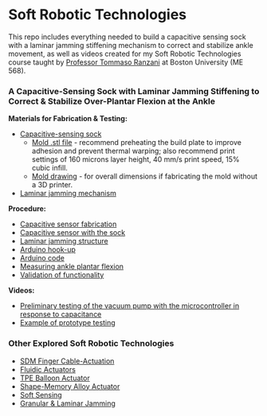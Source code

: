 # Soft Robotic Technologies
This repo includes everything needed to build a capacitive sensing sock with a laminar jamming stiffening mechanism to correct and stabilize ankle movement, as well as videos created for my Soft Robotic Technologies course taught by [Professor Tommaso Ranzani](https://www.bu.edu/eng/profile/tommaso-ranzini-phd/) at Boston University (ME 568).

### A Capacitive-Sensing Sock with Laminar Jamming Stiffening to Correct & Stabilize Over-Plantar Flexion at the Ankle
**Materials for Fabrication & Testing:**
- [Capacitive-sensing sock](https://github.com/leahgaeta/Soft-Robotics-Technologies/raw/main/CapSenseSock.pdf)
  - [Mold .stl file](https://github.com/leahgaeta/Soft-Robotics-Technologies/blob/main/CapSenseMold.stl) - recommend preheating the build plate to improve adhesion and prevent thermal warping; also recommend print settings of 160 microns layer height, 40 mm/s print speed, 15% cubic infill.
  - [Mold drawing](https://github.com/leahgaeta/Soft-Robotics-Technologies/raw/main/CapSensorDrawing.pdf) - for overall dimensions if fabricating the mold without a 3D printer.
- [Laminar jamming mechanism](https://github.com/leahgaeta/Soft-Robotics-Technologies/raw/main/LJ_Materials.pdf)

**Procedure:**
- [Capacitive sensor fabrication](https://github.com/leahgaeta/Soft-Robotics-Technologies/raw/main/CapSensorFabrication.pdf)
- [Capacitive sensor with the sock]()
- [Laminar jamming structure]()
- [Arduino hook-up]()
- [Arduino code](https://github.com/leahgaeta/Soft-Robotics-Technologies/blob/main/ME568_Final_Project.ino)
- [Measuring ankle plantar flexion](https://github.com/leahgaeta/Soft-Robotics-Technologies/raw/main/AngleMeasure.pdf)
- [Validation of functionality]()

**Videos:**
- [Preliminary testing of the vacuum pump with the microcontroller in response to capacitance](https://www.youtube.com/watch?v=6RODMb19xsY&list=PLcbK43wpe5npEgS4IPYMW3b8mG1NXDAUV&index=7)
- [Example of prototype testing](https://www.youtube.com/watch?v=m9hGfniaSMc&list=PLcbK43wpe5npEgS4IPYMW3b8mG1NXDAUV&index=8)

### Other Explored Soft Robotic Technologies
- [SDM Finger Cable-Actuation](https://www.youtube.com/watch?v=M-p_GvDbpxU&list=PLcbK43wpe5npEgS4IPYMW3b8mG1NXDAUV&index=1)
- [Fluidic Actuators](https://www.youtube.com/watch?v=uoCWdHJRbhE&list=PLcbK43wpe5npEgS4IPYMW3b8mG1NXDAUV&index=2)
- [TPE Balloon Actuator](https://www.youtube.com/watch?v=CA4r7Kx_r18&list=PLcbK43wpe5npEgS4IPYMW3b8mG1NXDAUV&index=3)
- [Shape-Memory Alloy Actuator](https://www.youtube.com/watch?v=QtGa-lT5LOc&list=PLcbK43wpe5npEgS4IPYMW3b8mG1NXDAUV&index=4)
- [Soft Sensing](https://www.youtube.com/watch?v=x_DoucdEBAE&list=PLcbK43wpe5npEgS4IPYMW3b8mG1NXDAUV&index=5)
- [Granular & Laminar Jamming](https://www.youtube.com/watch?v=GqvPBZalNiA&list=PLcbK43wpe5npEgS4IPYMW3b8mG1NXDAUV&index=6)
